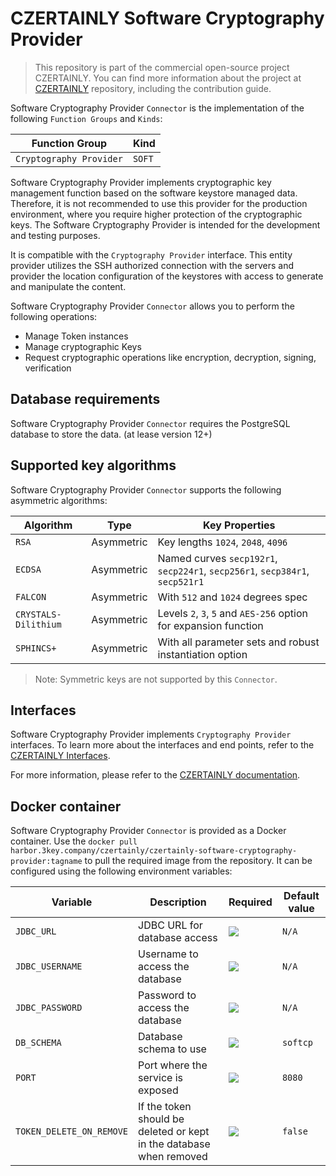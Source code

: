 # CZERTAINLY Software Cryptography Provider

> This repository is part of the commercial open-source project CZERTAINLY. You can find more information about the project at [CZERTAINLY](https://github.com/3KeyCompany/CZERTAINLY) repository, including the contribution guide.

Software Cryptography Provider `Connector` is the implementation of the following `Function Groups` and `Kinds`:

| Function Group          | Kind   |
|-------------------------|--------|
| `Cryptography Provider` | `SOFT` |

Software Cryptography Provider implements cryptographic key management function based on the software keystore managed data. Therefore, it is not recommended to use this provider for the production environment, where you require higher protection of the cryptographic keys. The Software Cryptography Provider is intended for the development and testing purposes.

It is compatible with the `Cryptography Provider` interface. This entity provider utilizes the SSH authorized connection with the servers and provider the location configuration of the keystores with access to generate and manipulate the content.

Software Cryptography Provider `Connector` allows you to perform the following operations:
- Manage Token instances
- Manage cryptographic Keys
- Request cryptographic operations like encryption, decryption, signing, verification

## Database requirements

Software Cryptography Provider `Connector` requires the PostgreSQL database to store the data. (at lease version 12+)

## Supported key algorithms

Software Cryptography Provider `Connector` supports the following asymmetric algorithms:

| Algorithm            | Type       | Key Properties                                                               |
|----------------------|------------|------------------------------------------------------------------------------|
| `RSA`                | Asymmetric | Key lengths `1024`, `2048`, `4096`                                           |
| `ECDSA`              | Asymmetric | Named curves `secp192r1`, `secp224r1`, `secp256r1`, `secp384r1`, `secp521r1` |
| `FALCON`             | Asymmetric | With `512` and `1024` degrees spec                                           |
| `CRYSTALS-Dilithium` | Asymmetric | Levels `2`, `3`, `5` and `AES-256` option for expansion function             |
| `SPHINCS+`           | Asymmetric | With all parameter sets and robust instantiation option                      |

> Note: Symmetric keys are not supported by this `Connector`.

## Interfaces

Software Cryptography Provider implements `Cryptography Provider` interfaces. To learn more about the interfaces and end points, refer to the [CZERTAINLY Interfaces](https://github.com/3KeyCompany/CZERTAINLY-Interfaces).

For more information, please refer to the [CZERTAINLY documentation](https://docs.czertainly.com).

## Docker container

Software Cryptography Provider `Connector` is provided as a Docker container. Use the `docker pull harbor.3key.company/czertainly/czertainly-software-cryptography-provider:tagname` to pull the required image from the repository. It can be configured using the following environment variables:

| Variable                 | Description                                                         | Required                                           | Default value |
|--------------------------|---------------------------------------------------------------------|----------------------------------------------------|---------------|
| `JDBC_URL`               | JDBC URL for database access                                        | ![](https://img.shields.io/badge/-YES-success.svg) | `N/A`         |
| `JDBC_USERNAME`          | Username to access the database                                     | ![](https://img.shields.io/badge/-YES-success.svg) | `N/A`         |
| `JDBC_PASSWORD`          | Password to access the database                                     | ![](https://img.shields.io/badge/-YES-success.svg) | `N/A`         |
| `DB_SCHEMA`              | Database schema to use                                              | ![](https://img.shields.io/badge/-NO-red.svg)      | `softcp`      |
| `PORT`                   | Port where the service is exposed                                   | ![](https://img.shields.io/badge/-NO-red.svg)      | `8080`        |
| `TOKEN_DELETE_ON_REMOVE` | If the token should be deleted or kept in the database when removed | ![](https://img.shields.io/badge/-NO-red.svg)      | `false`       |